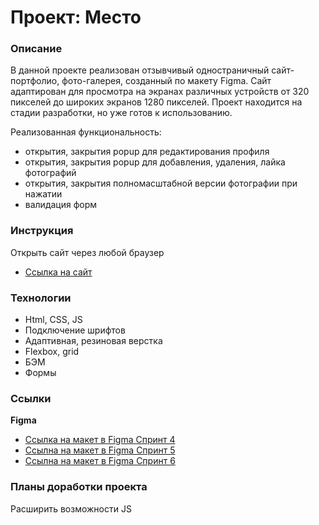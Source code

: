 # Проект: Место

### Описание

В данной проекте реализован отзывчивый одностраничный сайт-портфолио, фото-галерея, созданный по макету Figma. Сайт адаптирован для просмотра на экранах различных устройств от 320 пикселей до широких экранов 1280 пикселей. Проект находится на стадии разработки, но уже готов к использованию.

  
Реализованная функциональность:
* открытия, закрытия popup для редактирования профиля
* открытия, закрытия popup для добавления, удаления, лайка фотографий
* открытия, закрытия полномасштабной версии фотографии при нажатии
* валидация форм

### Инструкция
Открыть сайт через любой браузер
* [Ссылка на сайт](https://nbirdie.github.io/mesto/)


### Технологии

* Html, CSS, JS
* Подключение шрифтов
* Адаптивная, резиновая верстка
* Flexbox, grid
* БЭМ
* Формы

### Ссылки
**Figma**

* [Ссылка на макет в Figma Спринт 4](https://www.figma.com/file/2cn9N9jSkmxD84oJik7xL7/JavaScript.-Sprint-4?node-id=0%3A1)
* [Ссылна на макет в Figma Спринт 5](https://www.figma.com/file/bjyvbKKJN2naO0ucURl2Z0/JavaScript.-Sprint-5?node-id=50160%3A172)
* [Ссылна на макет в Figma Спринт 6](https://www.figma.com/file/kRVLKwYG3d1HGLvh7JFWRT/JavaScript.-Sprint-6?node-id=0%3A1)



### Планы доработки проекта
Расширить возможности JS
